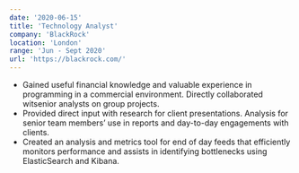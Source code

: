 ```yaml
---
date: '2020-06-15'
title: 'Technology Analyst'
company: 'BlackRock'
location: 'London'
range: 'Jun - Sept 2020'
url: 'https://blackrock.com/'
---
```


- Gained useful financial knowledge and valuable experience in programming in a commercial environment. Directly collaborated witsenior analysts on group projects.
- Provided direct input with research for client presentations. Analysis for senior team members’ use in reports and day-to-day engagements with clients.
- Created an analysis and metrics tool for end of day feeds that efficiently monitors performance and assists in identifying bottlenecks using ElasticSearch and Kibana.
